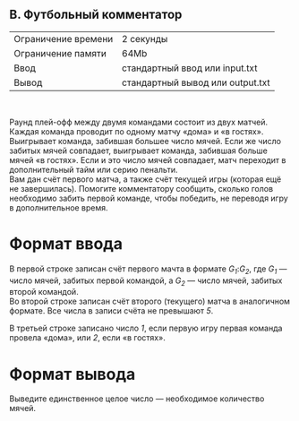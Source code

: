 ## B. Футбольный комментатор

|                     |           |
|---------------------|-----------|
| Ограничение времени | 2 секунды |
| Ограничение памяти  | 64Mb      |
| Ввод                | стандартный ввод или input.txt  |
| Вывод               | стандартный вывод или output.txt |

<br>

Раунд плей-офф между двумя командами состоит из двух матчей. Каждая команда проводит по одному матчу «дома» и «в гостях». Выигрывает команда, забившая большее число мячей. Если же число забитых мячей совпадает, выигрывает команда, забившая больше мячей «в гостях». Если и это число мячей совпадает, матч переходит в дополнительный тайм или серию пенальти.  
Вам дан счёт первого матча, а также счёт текущей игры (которая ещё не завершилась). Помогите комментатору сообщить, сколько голов необходимо забить первой команде, чтобы победить, не переводя игру в дополнительное время.

# Формат ввода

В первой строке записан счёт первого мачта в формате *G<sub>1</sub>*:*G<sub>2</sub>*, где *G<sub>1</sub>* — число мячей, забитых первой командой, а *G<sub>2</sub>* — число мячей, забитых второй командой.  
Во второй строке записан счёт второго (текущего) матча в аналогичном формате. Все числа в записи счёта не превышают *5*.

В третьей строке записано число *1*, если первую игру первая команда провела «дома», или *2*, если «в гостях».

# Формат вывода

Выведите единственное целое число — необходимое количество мячей.
